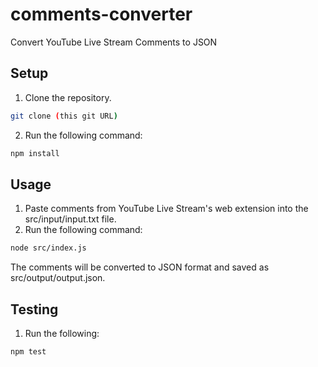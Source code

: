 # comments-converter
Convert YouTube Live Stream Comments to JSON

## Setup
1. Clone the repository.
```bash
git clone (this git URL)
```
2. Run the following command:
```bash
npm install
```

## Usage
1. Paste comments from YouTube Live Stream's web extension into the src/input/input.txt file.
2. Run the following command:
```bash
node src/index.js
```
The comments will be converted to JSON format and saved as src/output/output.json.


## Testing
1. Run the following:
```
npm test
```